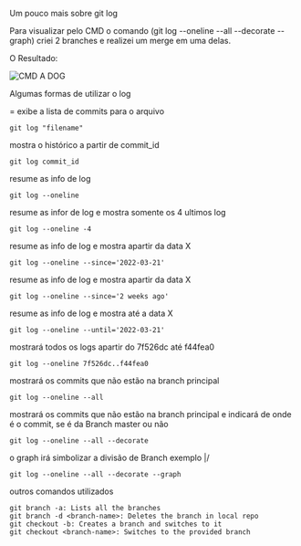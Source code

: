 Um pouco mais sobre git log

Para visualizar pelo CMD o comando (git log --oneline --all --decorate --graph) criei 2 branches e realizei um merge em uma delas.


O Resultado:

![CMD A DOG](https://user-images.githubusercontent.com/58278707/160028887-4d5cf023-6a17-45b3-8b96-9a85852f40e2.PNG)


Algumas formas de utilizar o log

= exibe a lista de commits para o arquivo
      
    git log "filename" 

mostra o histórico a partir de commit_id
      
    git log commit_id  

resume as info de log

    git log --oneline  

resume as infor de log e mostra somente os 4 ultimos log

    git log --oneline -4  

resume as info de log e mostra apartir da data X
  
    git log --oneline --since='2022-03-21' 

resume as info de log e mostra apartir da data X

    git log --oneline --since='2 weeks ago' 

resume as info de log e mostra até a data X

    git log --oneline --until='2022-03-21' 

mostrará todos os logs apartir do 7f526dc até f44fea0
  
    git log --oneline 7f526dc..f44fea0  

mostrará os commits que não estão na branch principal
    
    git log --oneline --all  

mostrará os commits que não estão na branch principal  e indicará de onde é o commit, se é da Branch master ou não

    git log --oneline --all --decorate

o graph irá simbolizar a divisão de Branch exemplo |/ 	
 
    git log --oneline --all --decorate --graph 

outros comandos utilizados

    git branch -a: Lists all the branches
    git branch -d <branch-name>: Deletes the branch in local repo
    git checkout -b: Creates a branch and switches to it
    git checkout <branch-name>: Switches to the provided branch




